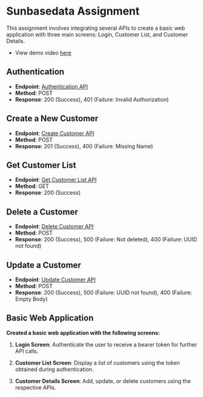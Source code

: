# Sunbasedata Assignment

This assignment involves integrating several APIs to create a basic web application with three main screens: Login, Customer List, and Customer Details.
- View demo video [here](https://firebasestorage.googleapis.com/v0/b/github-895c7.appspot.com/o/assignment%2Fsunbasedata%2FLogin%20Page%20-%20Google%20Chrome%202023-10-21%2018-35-57.zip?alt=media&token=48d340f5-7d67-46d6-941f-2e048c44bf6b&_gl=1*oz5bek*_ga*MjA3OTcyNTA1Ni4xNjkzNzQxMzYy*_ga_CW55HF8NVT*MTY5Nzg5NjA0MC4zNS4xLjE2OTc4OTYyMzkuMTguMC4w)

## Authentication

- **Endpoint**: [Authentication API](https://qa2.sunbasedata.com/sunbase/portal/api/assignment_auth.jsp)
- **Method**: POST
- **Response**: 200 (Success), 401 (Failure: Invalid Authorization)

## Create a New Customer

- **Endpoint**: [Create Customer API](https://qa2.sunbasedata.com/sunbase/portal/api/assignment.jsp)
- **Method**: POST
- **Response**: 201 (Success), 400 (Failure: Missing Name)

## Get Customer List

- **Endpoint**: [Get Customer List API](https://qa2.sunbasedata.com/sunbase/portal/api/assignment.jsp)
- **Method**: GET
- **Response**: 200 (Success)

## Delete a Customer

- **Endpoint**: [Delete Customer API](https://qa2.sunbasedata.com/sunbase/portal/api/assignment.jsp)
- **Method**: POST
- **Response**: 200 (Success), 500 (Failure: Not deleted), 400 (Failure: UUID not found)

## Update a Customer

- **Endpoint**: [Update Customer API](https://qa2.sunbasedata.com/sunbase/portal/api/assignment.jsp)
- **Method**: POST
- **Response**: 200 (Success), 500 (Failure: UUID not found), 400 (Failure: Empty Body)


## Basic Web Application

**Created a basic web application with the following screens:**

1. **Login Screen**: Authenticate the user to receive a bearer token for further API calls.

2. **Customer List Screen**: Display a list of customers using the token obtained during authentication.

3. **Customer Details Screen**: Add, update, or delete customers using the respective APIs.

